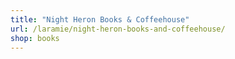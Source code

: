 ```yaml
---
title: "Night Heron Books & Coffeehouse"
url: /laramie/night-heron-books-and-coffeehouse/
shop: books
---
```

